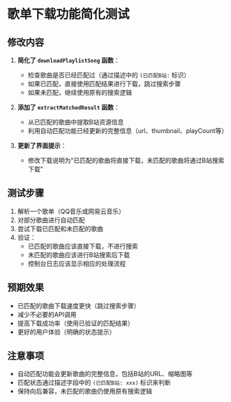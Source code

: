 # 歌单下载功能简化测试

## 修改内容

1. **简化了 `downloadPlaylistSong` 函数**：
   - 检查歌曲是否已经匹配过（通过描述中的 `(已匹配B站:` 标识）
   - 如果已匹配，直接使用匹配结果进行下载，跳过搜索步骤
   - 如果未匹配，继续使用原有的搜索逻辑

2. **添加了 `extractMatchedResult` 函数**：
   - 从已匹配的歌曲中提取B站资源信息
   - 利用自动匹配功能已经更新的完整信息（url、thumbnail、playCount等）

3. **更新了界面提示**：
   - 修改下载说明为"已匹配的歌曲将直接下载，未匹配的歌曲将通过B站搜索下载"

## 测试步骤

1. 解析一个歌单（QQ音乐或网易云音乐）
2. 对部分歌曲进行自动匹配
3. 尝试下载已匹配和未匹配的歌曲
4. 验证：
   - 已匹配的歌曲应该直接下载，不进行搜索
   - 未匹配的歌曲应该进行B站搜索后下载
   - 控制台日志应该显示相应的处理流程

## 预期效果

- 已匹配的歌曲下载速度更快（跳过搜索步骤）
- 减少不必要的API调用
- 提高下载成功率（使用已验证的匹配结果）
- 更好的用户体验（明确的状态提示）

## 注意事项

- 自动匹配功能会更新歌曲的完整信息，包括B站的URL、缩略图等
- 匹配状态通过描述字段中的 `(已匹配B站: xxx)` 标识来判断
- 保持向后兼容，未匹配的歌曲仍使用原有搜索逻辑
